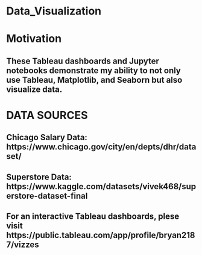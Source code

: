# Data_Visualization

<h1>Motivation</h1>

<h2>These Tableau dashboards and Jupyter notebooks demonstrate my ability to not only use Tableau, Matplotlib, and Seaborn but also visualize data. </h2>

<h1>DATA SOURCES</h1>
<h2>Chicago Salary Data: https://www.chicago.gov/city/en/depts/dhr/dataset/</h2>
<h2>Superstore Data: https://www.kaggle.com/datasets/vivek468/superstore-dataset-final</h2>

<h2>For an interactive Tableau dashboards, plese visit https://public.tableau.com/app/profile/bryan2187/vizzes</h2>
